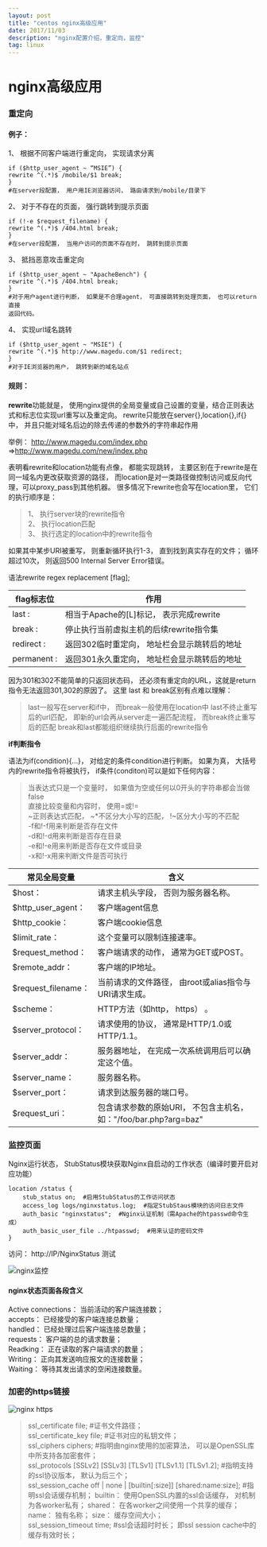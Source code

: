 ```yaml
---
layout: post
title: "centos nginx高级应用"
date: 2017/11/03
description: "nginx配置介绍，重定向，监控"
tag: linux
--- 
```


# nginx高级应用

### 重定向 ###

#### 例子： ####

1、 根据不同客户端进行重定向， 实现请求分离

	if ($http_user_agent ~ “MSIE”) {
	rewrite ^(.*)$ /mobile/$1 break;
	} 
	#在server段配置， 用户用IE浏览器访问， 路由请求到/mobile/目录下

2、 对于不存在的页面， 强行跳转到提示页面

	if (!-e $request_filename) {
	rewrite ^(.*)$ /404.html break;
	} 
	#在server段配置， 当用户访问的页面不存在时， 跳转到提示页面

3、 抵挡恶意攻击重定向

	if ($http_user_agent ~ "ApacheBench") {
	rewrite ^(.*)$ /404.html break;
	}
	#对于用户agent进行判断， 如果是不合理agent， 可直接跳转到处理页面， 也可以return直接
	返回代码。

4、 实现url域名跳转

	if ($http_user_agent ~ "MSIE") {
	rewrite ^(.*)$ http://www.magedu.com/$1 redirect;
	} 
	#对于IE浏览器的用户， 跳转到新的域名站点


#### 规则： ####

**rewrite**功能就是， 使用nginx提供的全局变量或自己设置的变量，结合正则表达式和标志位实现url重写以及重定向。 rewrite只能放在server{},location{},if{}中， 并且只能对域名后边的除去传递的参数外的字符串起作用

举例： http://www.magedu.com/index.php =>http://www.magedu.com/new/index.php

表明看rewrite和location功能有点像， 都能实现跳转， 主要区别在于rewrite是在同一域名内更改获取资源的路径， 而location是对一类路径做控制访问或反向代理，可以proxy_pass到其他机器。 很多情况下rewrite也会写在location里， 它们的执行顺序是：

> 1、 执行server块的rewrite指令  
> 2、 执行location匹配  
> 3、 执行选定的location中的rewrite指令 


如果其中某步URI被重写， 则重新循环执行1-3， 直到找到真实存在的文件； 循环超过10次， 则返回500 Internal Server Error错误。

语法rewrite regex replacement [flag];

|flag标志位|作用|
|--|--|
|last :| 相当于Apache的[L]标记， 表示完成rewrite
|break :| 停止执行当前虚拟主机的后续rewrite指令集
|redirect :| 返回302临时重定向， 地址栏会显示跳转后的地址
|permanent :| 返回301永久重定向， 地址栏会显示跳转后的地址

因为301和302不能简单的只返回状态码， 还必须有重定向的URL，这就是return指令无法返回301,302的原因了。 这里 last 和 break区别有点难以理解：

> last一般写在server和if中， 而break一般使用在location中
> last不终止重写后的url匹配， 即新的url会再从server走一遍匹配流程， 而break终止重写后的匹配
> break和last都能组织继续执行后面的rewrite指令

**if判断指令**

语法为if(condition){...}， 对给定的条件condition进行判断。 如果为真， 大括号内的rewrite指令将被执行， if条件(conditon)可以是如下任何内容：

> 当表达式只是一个变量时， 如果值为空或任何以0开头的字符串都会当做false  
> 直接比较变量和内容时， 使用=或!=  
> ~正则表达式匹配， ~*不区分大小写的匹配， !~区分大小写的不匹配  
> -f和!-f用来判断是否存在文件  
> -d和!-d用来判断是否存在目录  
> -e和!-e用来判断是否存在文件或目录  
> -x和!-x用来判断文件是否可执行  

|常见全局变量|含义|
|-|-|
|$host：|请求主机头字段， 否则为服务器名称。
|$http_user_agent：| 客户端agent信息
|$http_cookie： |客户端cookie信息
|$limit_rate：| 这个变量可以限制连接速率。
|$request_method：| 客户端请求的动作， 通常为GET或POST。
|$remote_addr：| 客户端的IP地址。
|$request_filename：| 当前请求的文件路径， 由root或alias指令与URI请求生成。
|$scheme：| HTTP方法（如http， https） 。
|$server_protocol：| 请求使用的协议， 通常是HTTP/1.0或HTTP/1.1。
|$server_addr： |服务器地址， 在完成一次系统调用后可以确定这个值。
|$server_name： |服务器名称。
|$server_port： |请求到达服务器的端口号。
|$request_uri： |包含请求参数的原始URI， 不包含主机名， 如："/foo/bar.php?arg=baz"


### 监控页面 ###

Nginx运行状态， StubStatus模块获取Nginx自启动的工作状态（编译时要开启对应功能）

	location /status {
		stub_status on;  #启用StubStatus的工作访问状态
		access_log logs/nginxstatus.log;  #指定StubStaus模块的访问日志文件
		auth_basic "nginxstatus";  #Nginx认证机制（需Apache的htpasswd命令生成）
		auth_basic_user_file ../htpasswd;  #用来认证的密码文件 
	}

访问： http://IP/NginxStatus  测试

![nginx监控](/images/nginx/监控.png,"nginx监控图")

#### nginx状态页面各段含义 ####

Active connections： 当前活动的客户端连接数；  
accepts： 已经接受的客户端连接总数量；  
handled： 已经处理过后客户端连接总数量；  
requests： 客户端的总的请求数量；  
Readking： 正在读取的客户端请求的数量；  
Writing： 正向其发送响应报文的连接数量；  
Waiting： 等待其发出请求的空闲连接数量。  


### 加密的https链接 ###

![nginx https](/images/nginx/ssl.png,"nginx-https配置")

> ssl_certificate file;   #证书文件路径；  
> ssl_certificate_key file;  #证书对应的私钥文件；  
> ssl_ciphers ciphers; #指明由nginx使用的加密算法， 可以是OpenSSL库中所支持各加密套件；   
> ssl_protocols [SSLv2] [SSLv3] [TLSv1] [TLSv1.1] [TLSv1.2];  #指明支持的ssl协议版本， 默认为后三个；   
> ssl_session_cache off | none | [builtin[:size]] [shared:name:size]; #指明ssl会话缓存机制； builtin： 使用OpenSSL内置的ssl会话缓存， 对机制为各worker私有； shared： 在各worker之间使用一个共享的缓存； name： 独有名称； size： 缓存空间大小；   
> ssl_session_timeout time;  #ssl会话超时时长； 即ssl session cache中的缓存有效时长；   


